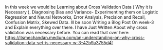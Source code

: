 In this week we would be Learning about Cross Validation Data ( Why it is Necessary ), Diagnosing Bias and Variance- Experimenting them on Logistic Regression and Neural Networks, Error Analysis, Precision and Recall, Confusion Matrix, Skewed Data.
Ill be soon Writing a Blog Post On week-3 and Explain everything over there. I have Just Written About why cross validation was necessary before. 
You can read that over here: https://itsmechandan.medium.com/an-understanding-on-why-cross-validation-data-set-is-necessary-w-3-42b9a3755d4f
